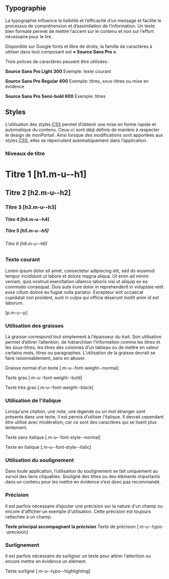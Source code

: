 ## Typographie
La typographie influence la lisibilité et l’efficacité d’un message et facilite le processus de compréhension et d’assimilation de l’information. Un texte bien formaté permet de mettre l’accent sur le contenu et non sur l’effort nécessaire pour le lire.

Disponible sur <m-link mode="link" target="_blank" url="https://fonts.google.com/specimen/Source+Sans+Pro">Google fonts</m-link> et libre de droits, la famille de caractères à utiliser dans tout composant est **«&nbsp;Source Sans Pro&nbsp;»**.

Trois polices de caractères peuvent être utilisées&nbsp;:
<m-panel class="m-u--margin-top">
    <p>
        <strong class="m-u--display--block m-u-font-size--l">Source Sans Pro Light 300</strong>
        <span class="m-u--typo--precision">Exemple: texte courant</span>
    </p>
    <p>
        <strong class="m-u--display--block m-u--font-weight--bold m-u-font-size--l">Source Sans Pro Regular 400</strong>
        <span class="m-u--typo--precision">Exemple: titres, sous-titres ou mise en évidence</span>
    </p>
    <p>
        <strong class="m-u--display--block m-u--font-weight--black m-u-font-size--l">Source Sans Pro Semi-bold 600</strong>
        <span class="m-u--typo--precision">Exemple: titres</span>
    </p>
</m-panel>

## Styles
L’utilisation des styles <abbr title="Cascading Style Sheets">CSS</abbr> permet d’obtenir une mise en forme rapide et automatique du contenu. Ceux-ci sont déjà définis de manière à respecter le design de monPortail. Ainsi lorsque des modifications sont apportées aux styles <abbr title="Cascading Style Sheets">CSS</abbr>, elles se répercutent automatiquement dans l’application.

### Niveaux de titre
<m-panel class="m-u--margin-top">
    <h1 class="m-u--h1">Titre 1 <span class="m-u--font-size--s m-u--font-weight--normal">[h1.m-u--h1]</span></h1>
    <h2 class="m-u--h2">Titre 2 <span class="m-u--font-size--s m-u--font-weight--normal">[h2.m-u--h2]</span></h2>
    <h3 class="m-u--h3">Titre 3 <span class="m-u--font-size--s m-u--font-weight--normal">[h3.m-u--h3]</span></h3>
    <h4 class="m-u--h4">Titre 4 <span class="m-u--font-size--s m-u--font-weight--normal">[h4.m-u--h4]</span></h4>
    <h5 class="m-u--h5">Titre 5 <span class="m-u--font-size--s m-u--font-weight--normal">[h5.m-u--h5]</span></h5>
    <h6 class="m-u--h6">Titre 6 <span class="m-u--font-size--s m-u--font-weight--normal">[h6.m-u--h6]</span></h6>
</m-panel>

### Texte courant
<m-panel class="m-u--margin-top">
    <p>Lorem ipsum dolor sit amet, consectetur adipiscing elit, sed do eiusmod tempor incididunt ut labore et dolore magna aliqua. Ut enim ad minim veniam, quis nostrud exercitation ullamco laboris nisi ut aliquip ex ea commodo consequat. Duis aute irure dolor in reprehenderit in voluptate velit esse cillum dolore eu fugiat nulla pariatur. Excepteur sint occaecat cupidatat non proident, sunt in culpa qui officia deserunt mollit anim id est laborum.</p>
    <span class="m-u--font-size--s m-u--font-weight--normal">[p.m-u--p]</span>
</m-panel>

### Utilisation des graisses
La graisse correspond tout simplement à l'épaisseur du trait. Son utilisation permet d’attirer l’attention, de hiérarchiser l’information comme les titres et les sous-titres, les titres des colonnes d’un tableau ou de mettre en valeur certains mots, titres ou paragraphes. L’utilisation de la graisse devrait se faire raisonnablement, sans en abuser.
<m-panel class="m-u--margin-top">
    <p>
        <span class="m-u--font-weight--normal">Graisse normal d’un texte</span>
        <span class="m-u--font-size--s m-u--font-weight--normal">[.m-u--font-weight--normal]</span>
    </p>
    <p>
        <span class="m-u--font-weight--bold">Texte gras</span>
        <span class="m-u--font-size--s m-u--font-weight--normal">[.m-u--font-weight--bold]</span>
    </p>
    <p>
        <span class="m-u--font-weight--black">Texte très gras</span>
        <span class="m-u--font-size--s m-u--font-weight--normal">[.m-u--font-weight--black]</span>
    </p>
</m-panel>

### Utilisation de l'italique
Lorsqu’une citation, une note, une légende ou un mot étranger sont présents dans une texte, il est permis d’utiliser l’italique. Il devrait cependant être utilisé avec modération, car ce sont des caractères qui se lisent plus lentement.</p>
<m-panel class="m-u--margin-top">
    <p>
        <span class="m-u--font-style--normal">Texte sans italique</span>
        <span class="m-u--font-size--s m-u--font-weight--normal">[.m-u--font-style--normal]</span>
    </p>
    <p>
        <span class="m-u--font-style--italic">Texte en italique</span>
        <span class="m-u--font-size--s m-u--font-weight--normal">[.m-u--font-style--italic]</span>
    </p>
</m-panel>

### Utilisation du soulignement
Dans toute application, l’utilisation du soulignement se fait uniquement au survol des liens cliquables. Souligné des titres ou des éléments importants dans un contenu pour les mettre en évidence n’est donc pas recommandé.

### Précision
Il est parfois nécessaire d’ajouter une précision sur la nature d'un champ ou encore d'afficher un exemple d'utilisation. Cette précision est toujours rattachée à un champ.
<m-panel class="m-u--margin-top">
    <p>
        <strong class="m-u--display--block m-u-font-size--l">Texte principal accompagnant la précision</strong>
        <span class="m-u--typo--precision">Texte de précision</span>
        <span class="m-u--font-size--s m-u--font-weight--normal">[.m-u--typo--precision]</span>
    </p>
</m-panel>

### Surlignement
Il est parfois nécessaire de surligner un texte pour attirer l’attention ou encore mettre en évidence un élément.
<m-panel class="m-u--margin-top">
    <p>
        <span class="m-u--typo--highlighting">Texte surligné</span>
        <span class="m-u--font-size--s m-u--font-weight--normal">[.m-u--typo--highlighting]</span>
    </p>
</m-panel>